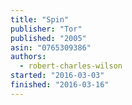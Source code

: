```yaml
---
title: "Spin"
publisher: "Tor"
published: "2005"
asin: "0765309386"
authors:
  - robert-charles-wilson
started: "2016-03-03"
finished: "2016-03-16"
---
```

